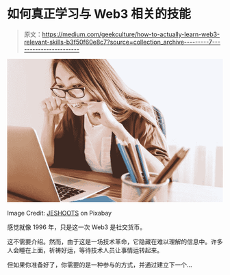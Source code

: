 # 如何真正学习与 Web3 相关的技能

> 原文：<https://medium.com/geekculture/how-to-actually-learn-web3-relevant-skills-b3f50f60e8c7?source=collection_archive---------7----------------------->

![](img/6b9a6330d83ae93e8b56df61d5e367e3.png)

Image Credit: [JESHOOTS](https://pixabay.com/photos/laptop-woman-education-study-young-3087585/) on Pixabay

感觉就像 1996 年，只是这一次 Web3 是社交货币。

这不需要介绍。然而，由于这是一场技术革命，它隐藏在难以理解的信息中。许多人会睡在上面，祈祷好运，等待技术人员让事情运转起来。

但如果你准备好了，你需要的是一种参与的方式，并通过建立下一个…